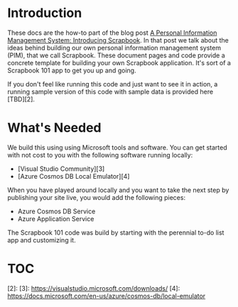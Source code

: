 # Introduction

These docs are the how-to part of the blog post 
[A Personal Information Management System: Introducing Scrapbook][1].
In that post we talk about the ideas behind building our own personal information management system (PIM), that we call Scrapbook. These
document pages and code provide a concrete template for building your own Scrapbook application. It's sort of a Scrapbook 101 app to get
you up and going.

If you don't feel like running this code and just want to see it in action, a running sample version of this code with sample data is provided here [TBD][2].

# What's Needed 

We build this using using Microsoft tools and software. You can get started with not cost to you with the following software running locally:

* [Visual Studio Community][3]
* [Azure Cosmos DB Local Emulator][4]

When you have played around locally and you want to take the next step by publishing your site live, you would add the following pieces:

* Azure Cosmos DB Service
* Azure Application Service

The Scrapbook 101 code was build by starting with the perennial to-do list app and customizing it.

# TOC


[1]: http://blog.travelmarx.com/2017/12/a-personal-information-management-system-introducing-scrapbook.html
[2]: 
[3]: https://visualstudio.microsoft.com/downloads/
[4]: https://docs.microsoft.com/en-us/azure/cosmos-db/local-emulator
